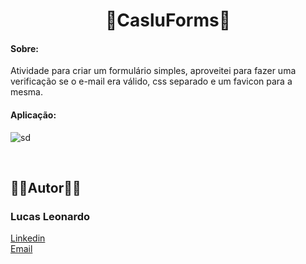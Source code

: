 <h1 align="center">📑CasluForms📑</h1>

<h4>Sobre:</h4> Atividade para criar um formulário simples, aproveitei para fazer uma verificação se o e-mail era válido, css separado e um favicon para a mesma.

<br/>

<h4>Aplicação:</h4>

![sd](https://user-images.githubusercontent.com/61885918/198204891-51f77c66-917e-4e8c-b106-7308d4510304.jpg)

<br />
<h2>🧔🏻Autor🧔🏻</h2>

<h3>Lucas Leonardo</h3>

[Linkedin](https://www.linkedin.com/in/caslujpg/)</br>
[Email](caslujpg@gmail.com)
